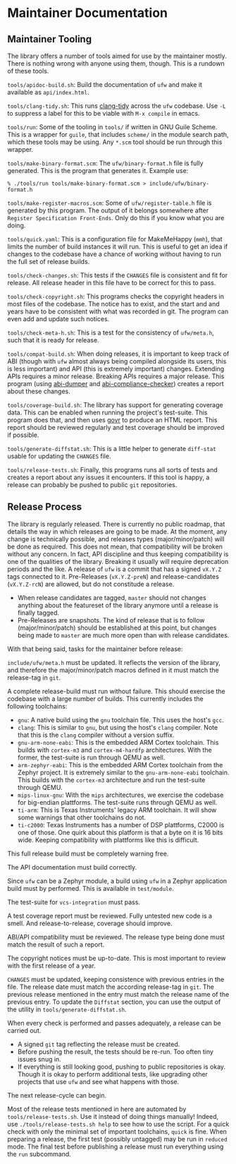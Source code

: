 # Maintainer Documentation

## Maintainer Tooling

The library offers a number of tools aimed for use by the maintainer mostly.
There is nothing wrong with anyone using them, though. This is a rundown of
these tools.

`tools/apidoc-build.sh`: Build the documentation of `ufw` and make it available
as `api/index.html`.

`tools/clang-tidy.sh`: This runs
[clang-tidy](https://clang.llvm.org/extra/clang-tidy/) across the `ufw`
codebase. Use `-L` to suppress a label for this to be viable with `M-x compile`
in emacs.

`tools/run`: Some of the tooling in `tools/` if written in GNU Guile Scheme.
This is a wrapper for `guile`, that includes `scheme/` in the module search
path, which these tools may be using. Any `*.scm` tool should be run through
this wrapper.

`tools/make-binary-format.scm`: The `ufw/binary-format.h` file is fully
generated. This is the program that generates it. Example use:

  ```
  % ./tools/run tools/make-binary-format.scm > include/ufw/binary-format.h
  ```

`tools/make-register-macros.scm`: Some of `ufw/register-table.h` file is
generated by this program. The output of it belongs somewhere after `Register
Specification Front-Ends`. Only do this if you know what you are doing.

`tools/quick.yaml`: This is a configuration file for MakeMeHappy (`mmh`), that
limits the number of build instances it will run. This is useful to get an idea
if changes to the codebase have a chance of working without having to run the
full set of release builds.

`tools/check-changes.sh`: This tests if the `CHANGES` file is consistent and
fit for release. All release header in this file have to be correct for this to
pass.

`tools/check-copyright.sh`: This programs checks the copyright headers in most
files of the codebase. The notice has to exist, and the start and and years
have to be consistent with what was recorded in git. The program can even add
and update such notices.

`tools/check-meta-h.sh`: This is a test for the consistency of `ufw/meta.h`,
such that it is ready for release.

`tools/compat-build.sh`: When doing releases, it is important to keep track of
ABI (though with `ufw` almost always being compiled alongside its users, this
is less important) and API (this is extremely important) changes. Extending
APIs requires a minor release. Breaking APIs requires a major release. This
program (using [abi-dumper](https://github.com/lvc/abi-dumper) and
[abi-compliance-checker](https://lvc.github.io/abi-compliance-checker)) creates
a report about these changes.

`tools/coverage-build.sh`: The library has support for generating coverage
data. This can be enabled when running the project's test-suite. This program
does that, and then uses [govr](https://gcovr.com) to produce an HTML report.
This report should be reviewed regularly and test coverage should be improved
if possible.

`tools/generate-diffstat.sh`: This is a little helper to generate `diff-stat`
usable for updating the `CHANGES` file.

`tools/release-tests.sh`: Finally, this programs runs all sorts of tests and
creates a report about any issues it encounters. If this tool is happy, a
release can probably be pushed to public `git` repositories.


## Release Process

The library is regularly released. There is currently no public roadmap, that
details the way in which releases are going to be made. At the moment, any
change is technically possible, and releases types (major/minor/patch) will be
done as required. This does not mean, that compatibility will be broken without
any concern. In fact, API discipline and thus keeping compatibility is one of
the qualities of the library. Breaking it usually will require deprecation
periods and the like. A release of `ufw` is a commit that has a signed `vX.Y.Z`
tags connected to it. Pre-Releases (`vX.Y.Z-preN`) and release-candidates
(`vX.Y.Z-rcN`) are allowed, but do not constitude a release.

- When release candidates are tagged, `master` should not changes anything
  about the featureset of the library anymore until a release is finally
  tagged.
- Pre-Releases are snapshots. The kind of release that is to follow
  (major/minor/patch) should be established at this point, but changes being
  made to `master` are much more open than with release candidates.

With that being said, tasks for the maintainer before release:

`include/ufw/meta.h` must be updated. It reflects the version of the library,
and therefore the major/minor/patch macros defined in it must match the
release-tag in `git`.

A complete release-build must run without failure. This should exercise the
codebase with a large number of builds. This currently includes the following
toolchains:

- `gnu`: A native build using the `gnu` toolchain file. This uses the host's
  `gcc`.
- `clang`: This is similar to `gnu`, but using the host's `clang` compiler.
  Note that this is the `clang` compiler without a version suffix.
- `gnu-arm-none-eabi`: This is the embedded ARM Cortex toolchain. This builds
  with `cortex-m3` and `cortex-m4-hardfp` architectures. With the former, the
  test-suite is run through QEMU as well.
- `arm-zephyr-eabi`: This is the embedded ARM Cortex toolchain from the Zephyr
  project. It is extremely similar to the `gnu-arm-none-eabi` toolchain. This
  builds with the `cortex-m3` architecture and run the test-suite through QEMU.
- `mips-linux-gnu`: With the `mips` architectures, we exercise the codebase for
  big-endian plattforms. The test-suite runs through QEMU as well.
- `ti-arm`: This is Texas Instruments' legacy ARM toolchain. It will show some
  warnings that other toolchains do not.
- `ti-c2000`: Texas Instruments has a number of DSP plattforms, C2000 is one of
  those. One quirk about this platform is that a byte on it is 16 bits wide.
  Keeping compatibility with plattforms like this is difficult.

This full release build must be completely warning free.

The API documentation must build correctly.

Since `ufw` can be a Zephyr module, a build using `ufw` in a Zephyr application
build must by performed. This is available in `test/module`.

The test-suite for `vcs-integration` must pass.

A test coverage report must be reviewed. Fully untested new code is a smell.
And release-to-release, coverage should improve.

ABI/API compatibility must be reviewed. The release type being done must match
the result of such a report.

The copyright notices must be up-to-date. This is most important to review with
the first release of a year.

`CHANGES` must be updated, keeping consistence with previous entries in the
file. The release date must match the according release-tag in `git`. The
previous release mentioned in the entry must match the release name of the
previous entry. To update the `Diffstat` section, you can use the output of the
utility in `tools/generate-diffstat.sh`.


When every check is performed and passes adequately, a release can be carried
out.

- A signed `git` tag reflecting the release must be created.
- Before pushing the result, the tests should be re-run. Too often tiny issues
  snug in.
- If everything is still looking good, pushing to public repositories is okay.
  Though it is okay to perform additional tests, like upgrading other projects
  that use `ufw` and see what happens with those.

The next release-cycle can begin.

Most of the release tests mentioned in here are automated by
`tools/release-tests.sh`. Use it instead of doing things manually! Indeed, use
`./tools/release-tests.sh help` to see how to use the script. For a quick check
with only the minimal set of important toolchains, `quick` is fine. When
preparing a release, the first test (possibly untagged) may be run in `reduced`
mode. The final test before publishing a release must run everything using the
`run` subcommand.
